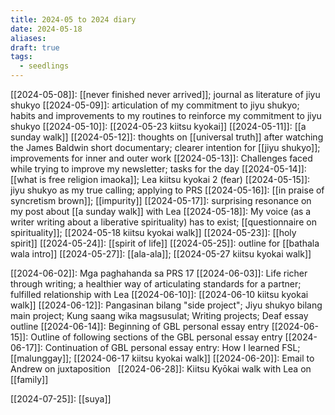 ```yaml
---
title: 2024-05 to 2024 diary
date: 2024-05-18
aliases: 
draft: true
tags:
  - seedlings
---
```

[[2024-05-08]]: [[never finished never arrived]]; journal as literature of jiyu shukyo
[[2024-05-09]]: articulation of my commitment to jiyu shukyo; habits and improvements to my routines to reinforce my commitment to jiyu shukyo
[[2024-05-10]]: [[2024-05-23 kiitsu kyokai]]
[[2024-05-11]]: [[a sunday walk]]
[[2024-05-12]]: thoughts on [[universal truth]] after watching the James Baldwin short documentary; clearer intention for [[jiyu shukyo]]; improvements for inner and outer work
[[2024-05-13]]: Challenges faced while trying to improve my newsletter; tasks for the day
[[2024-05-14]]: [[what is free religion imaoka]]; Lea kiitsu kyokai 2 (fear)
[[2024-05-15]]: jiyu shukyo as my true calling; applying to PRS
[[2024-05-16]]: [[in praise of syncretism brown]]; [[impurity]]
[[2024-05-17]]: surprising resonance on my post about [[a sunday walk]] with Lea
[[2024-05-18]]: My voice (as a writer writing about a liberative spirituality) has to exist; [[questionnaire on spirituality]]; [[2024-05-18 kiitsu kyokai walk]]
[[2024-05-23]]: [[holy spirit]]
[[2024-05-24]]: [[spirit of life]]
[[2024-05-25]]: outline for [[bathala wala intro]]
[[2024-05-27]]: [[ala-ala]]; [[2024-05-27 kiitsu kyokai walk]]

[[2024-06-02]]: Mga paghahanda sa PRS 17
[[2024-06-03]]: Life richer through writing; a healthier way of articulating standards for a partner; fulfilled relationship with Lea
[[2024-06-10]]: [[2024-06-10 kiitsu kyokai walk]]
[[2024-06-12]]: Pangasinan bilang "side project"; Jiyu shukyo bilang main project; Kung saang wika magsusulat; Writing projects; Deaf essay outline
[[2024-06-14]]: Beginning of GBL personal essay entry
[[2024-06-15]]: Outline of following sections of the GBL personal essay entry
[[2024-06-17]]: Continuation of GBL personal essay entry: How I learned FSL; [[malunggay]]; [[2024-06-17 kiitsu kyokai walk]]
[[2024-06-20]]: Email to Andrew on juxtaposition
 
[[2024-06-28]]: Kiitsu Kyōkai walk with Lea on [[family]]

[[2024-07-25]]: [[suya]]